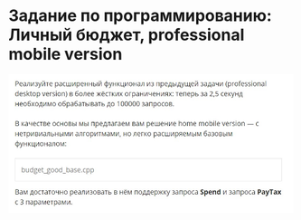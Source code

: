 # Задание по программированию: Личный бюджет, professional mobile version
![image](./../../assets/481.jpg)
